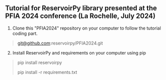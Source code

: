 ## Tutorial for ReservoirPy library presented at the PFIA 2024 conference (La Rochelle, July 2024)

1. Clone this "PFIA2024" repository on your computer to follow the tutorial coding part.

> git@github.com:reservoirpy/PFIA2024.git

2. Install ReservoirPy and requirements on your computer using pip

> pip install reservoirpy
>
> pip install -r requirements.txt
